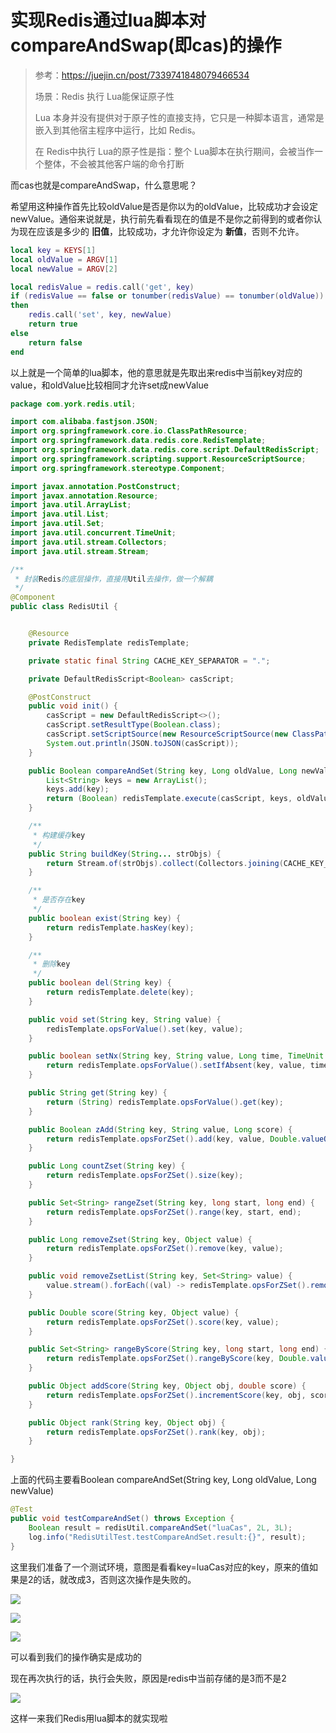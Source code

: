 # 实现Redis通过lua脚本对compareAndSwap(即cas)的操作

> 参考：https://juejin.cn/post/7339741848079466534
>
> 场景：Redis 执行 Lua能保证原子性
>
> Lua 本身并没有提供对于原子性的直接支持，它只是一种脚本语言，通常是嵌入到其他宿主程序中运行，比如 Redis。
>
> 在 Redis中执行 Lua的原子性是指：整个 Lua脚本在执行期间，会被当作一个整体，不会被其他客户端的命令打断

而cas也就是compareAndSwap，什么意思呢？

希望用这种操作首先比较oldValue是否是你以为的oldValue，比较成功才会设定newValue。通俗来说就是，执行前先看看现在的值是不是你之前得到的或者你认为现在应该是多少的
**旧值**，比较成功，才允许你设定为 **新值**，否则不允许。

```lua
local key = KEYS[1]
local oldValue = ARGV[1]
local newValue = ARGV[2]

local redisValue = redis.call('get', key)
if (redisValue == false or tonumber(redisValue) == tonumber(oldValue))
then
    redis.call('set', key, newValue)
    return true
else
    return false
end
```

以上就是一个简单的lua脚本，他的意思就是先取出来redis中当前key对应的value，和oldValue比较相同才允许set成newValue

```java
package com.york.redis.util;

import com.alibaba.fastjson.JSON;
import org.springframework.core.io.ClassPathResource;
import org.springframework.data.redis.core.RedisTemplate;
import org.springframework.data.redis.core.script.DefaultRedisScript;
import org.springframework.scripting.support.ResourceScriptSource;
import org.springframework.stereotype.Component;

import javax.annotation.PostConstruct;
import javax.annotation.Resource;
import java.util.ArrayList;
import java.util.List;
import java.util.Set;
import java.util.concurrent.TimeUnit;
import java.util.stream.Collectors;
import java.util.stream.Stream;

/**
 * 封装Redis的底层操作，直接用Util去操作，做一个解耦
 */
@Component
public class RedisUtil {


    @Resource
    private RedisTemplate redisTemplate;

    private static final String CACHE_KEY_SEPARATOR = ".";

    private DefaultRedisScript<Boolean> casScript;

    @PostConstruct
    public void init() {
        casScript = new DefaultRedisScript<>();
        casScript.setResultType(Boolean.class);
        casScript.setScriptSource(new ResourceScriptSource(new ClassPathResource("compareAndSet.lua")));
        System.out.println(JSON.toJSON(casScript));
    }

    public Boolean compareAndSet(String key, Long oldValue, Long newValue) {
        List<String> keys = new ArrayList();
        keys.add(key);
        return (Boolean) redisTemplate.execute(casScript, keys, oldValue, newValue);
    }

    /**
     * 构建缓存key
     */
    public String buildKey(String... strObjs) {
        return Stream.of(strObjs).collect(Collectors.joining(CACHE_KEY_SEPARATOR));
    }

    /**
     * 是否存在key
     */
    public boolean exist(String key) {
        return redisTemplate.hasKey(key);
    }

    /**
     * 删除key
     */
    public boolean del(String key) {
        return redisTemplate.delete(key);
    }

    public void set(String key, String value) {
        redisTemplate.opsForValue().set(key, value);
    }

    public boolean setNx(String key, String value, Long time, TimeUnit timeUnit) {
        return redisTemplate.opsForValue().setIfAbsent(key, value, time, timeUnit);
    }

    public String get(String key) {
        return (String) redisTemplate.opsForValue().get(key);
    }

    public Boolean zAdd(String key, String value, Long score) {
        return redisTemplate.opsForZSet().add(key, value, Double.valueOf(String.valueOf(score)));
    }

    public Long countZset(String key) {
        return redisTemplate.opsForZSet().size(key);
    }

    public Set<String> rangeZset(String key, long start, long end) {
        return redisTemplate.opsForZSet().range(key, start, end);
    }

    public Long removeZset(String key, Object value) {
        return redisTemplate.opsForZSet().remove(key, value);
    }

    public void removeZsetList(String key, Set<String> value) {
        value.stream().forEach((val) -> redisTemplate.opsForZSet().remove(key, val));
    }

    public Double score(String key, Object value) {
        return redisTemplate.opsForZSet().score(key, value);
    }

    public Set<String> rangeByScore(String key, long start, long end) {
        return redisTemplate.opsForZSet().rangeByScore(key, Double.valueOf(String.valueOf(start)), Double.valueOf(String.valueOf(end)));
    }

    public Object addScore(String key, Object obj, double score) {
        return redisTemplate.opsForZSet().incrementScore(key, obj, score);
    }

    public Object rank(String key, Object obj) {
        return redisTemplate.opsForZSet().rank(key, obj);
    }

}
```

上面的代码主要看Boolean compareAndSet(String key, Long oldValue, Long newValue)

```java
@Test
public void testCompareAndSet() throws Exception {
    Boolean result = redisUtil.compareAndSet("luaCas", 2L, 3L);
    log.info("RedisUtilTest.testCompareAndSet.result:{}", result);
}
```

这里我们准备了一个测试环境，意图是看看key=luaCas对应的key，原来的值如果是2的话，就改成3，否则这次操作是失败的。

![](https://york-blog-1327009977.cos.ap-nanjing.myqcloud.com//APE-FRAME%E8%84%9A%E6%89%8B%E6%9E%B6%E9%A1%B9%E7%9B%AE/lua%E8%84%9A%E6%9C%AC%E6%89%A7%E8%A1%8C%E5%89%8D.jpg)

![](https://york-blog-1327009977.cos.ap-nanjing.myqcloud.com//APE-FRAME%E8%84%9A%E6%89%8B%E6%9E%B6%E9%A1%B9%E7%9B%AE/lua%E8%84%9A%E6%9C%AC%E6%89%A7%E8%A1%8C%E5%90%8E.jpg)

![](https://york-blog-1327009977.cos.ap-nanjing.myqcloud.com//APE-FRAME%E8%84%9A%E6%89%8B%E6%9E%B6%E9%A1%B9%E7%9B%AE/lua%E8%84%9A%E6%9C%AC%E6%89%A7%E8%A1%8C%E5%90%8Eredis%E7%9A%84%E5%8F%98%E5%8C%96.jpg)

可以看到我们的操作确实是成功的

现在再次执行的话，执行会失败，原因是redis中当前存储的是3而不是2

![](https://york-blog-1327009977.cos.ap-nanjing.myqcloud.com//APE-FRAME%E8%84%9A%E6%89%8B%E6%9E%B6%E9%A1%B9%E7%9B%AE/lua%E8%84%9A%E6%9C%AC%E6%89%A7%E8%A1%8C%E5%90%8E%EF%BC%88%E6%AD%A3%E5%B8%B8%EF%BC%89.jpg)

这样一来我们Redis用lua脚本的就实现啦